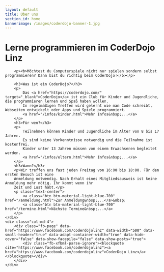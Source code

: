```yaml
---
layout: default
title: Über uns
section_id: home
bannerimage: /images/coderdojo-banner-1.jpg
---
```


<!-- <div id="fb-root"></div>
<script>(function(d, s, id) {
  var js, fjs = d.getElementsByTagName(s)[0];
  if (d.getElementById(id)) return;
  js = d.createElement(s); js.id = id;
  js.src = "//connect.facebook.net/de_DE/sdk.js#xfbml=1&version=v2.4";
  fjs.parentNode.insertBefore(js, fjs);
}(document, 'script', 'facebook-jssdk'));</script> -->

<div class="row">
	<div class="col-md-8">
		<h1>Lerne programmieren im CoderDojo Linz</h1>

		<p><b>Möchtest du Computerspiele nicht nur spielen sondern selbst programmieren? Dann bist du richtig beim CoderDojo!</b></p>

		<h3>Was ist ein CoderDojo?</h3>
		<p>
			Das <a href="https://coderdojo.com/" target="_blank">CoderDojo</a> ist ein Club für Kinder und Jugendliche, die programmieren lernen und Spaß haben wollen.
			In regelmäßigen Treffen wird gelernt wie man Code schreibt, Webseiten entwickelt oder Apps und Spiele programmiert. 
            <a href="/infos/kinder.html">Mehr Infos&nbsp;...</a>
		</p>
		<h3>Für wen?</h3>
		<p>
			Teilnehmen können Kinder und Jugendliche im Alter von 8 bis 17 Jahren.
			Es sind keine Vorkenntnisse notwendig und die Teilnahme ist kostenfrei.
			Kinder unter 13 Jahren müssen von einem Erwachsenen begleitet werden. 
            <a href="/infos/eltern.html">Mehr Infos&nbsp;...</a>
		</p>
		<h3>Wann?</h3>
		<p>Wir treffen uns fast jeden Freitag von 16:00 bis 18:00. Für den ersten Besuch ist eine 
		Anmeldung notwendig. Nach Erhalt eines Mitgliedsausweis ist keine Anmeldung mehr nötig. Ihr kommt wenn ihr 
		Zeit und Lust habt.</p>
		<p class="text-center">
			<a class="btn btn-material-light-blue-700" href="/anmeldung.html">Zur Anmeldung&nbsp;...</a>&nbsp;
			<a class="btn btn-material-light-blue-700" href="/termine.html">Nächste Termine&nbsp;...</a>
		</p>
	</div>
	<div class="col-md-4">
		<div class="fb-page" data-href="https://www.facebook.com/coderdojolinz" data-width="500" data-small-header="true" data-adapt-container-width="true" data-hide-cover="false" data-show-facepile="false" data-show-posts="true">
			<div class="fb-xfbml-parse-ignore"><blockquote cite="https://www.facebook.com/coderdojolinz"><a href="https://www.facebook.com/coderdojolinz">CoderDojo Linz</a></blockquote></div>
		</div>
	</div>
</div>
